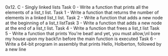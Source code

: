 0x12. C - Singly linked lists
Task 0 - Write a function that prints all the elements of a list_t list.
Task 1 - Write a function that returns the number of elements in a linked list_t list.
Task 2 - Write a function that adds a new node at the beginning of a list_t listTask 3 - Write a function that adds a new node at the end of a list_t list.
Task 4 - Write a function that frees a list_t list
Task 5 - Write a function that prints You're beat! and yet, you must allow,\nI bore my house upon my back!\n before the main function is executed
Task 6 - Write a 64-bit program in assembly that prints Hello, Holberton, followed by a new line
